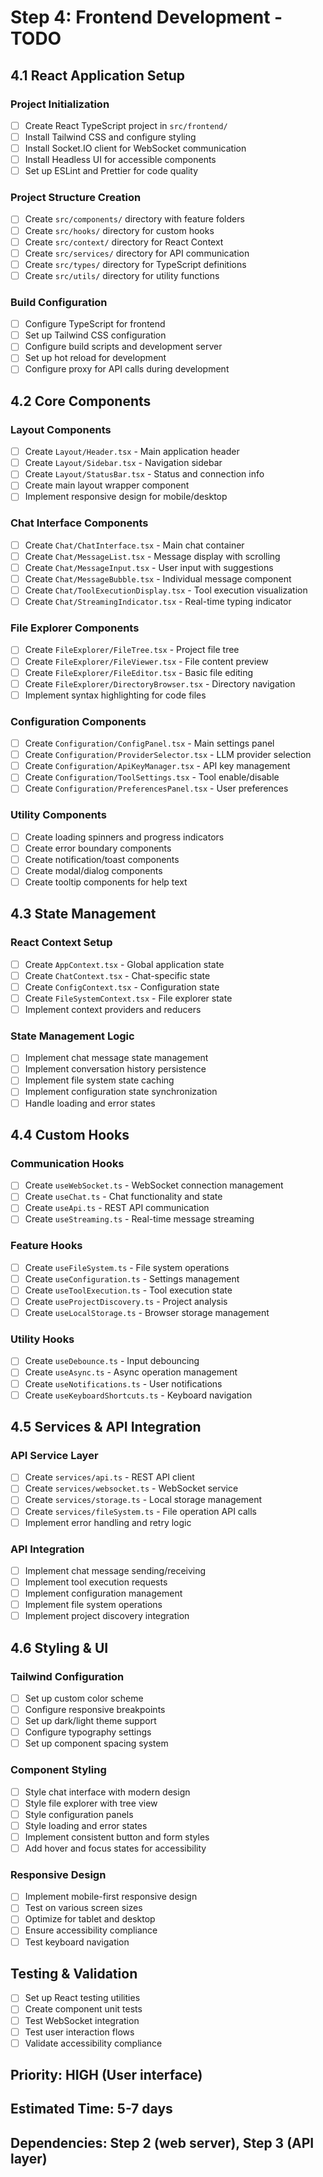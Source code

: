 # Step 4: Frontend Development - TODO

## 4.1 React Application Setup

### Project Initialization
- [ ] Create React TypeScript project in `src/frontend/`
- [ ] Install Tailwind CSS and configure styling
- [ ] Install Socket.IO client for WebSocket communication
- [ ] Install Headless UI for accessible components
- [ ] Set up ESLint and Prettier for code quality

### Project Structure Creation
- [ ] Create `src/components/` directory with feature folders
- [ ] Create `src/hooks/` directory for custom hooks
- [ ] Create `src/context/` directory for React Context
- [ ] Create `src/services/` directory for API communication
- [ ] Create `src/types/` directory for TypeScript definitions
- [ ] Create `src/utils/` directory for utility functions

### Build Configuration
- [ ] Configure TypeScript for frontend
- [ ] Set up Tailwind CSS configuration
- [ ] Configure build scripts and development server
- [ ] Set up hot reload for development
- [ ] Configure proxy for API calls during development

## 4.2 Core Components

### Layout Components
- [ ] Create `Layout/Header.tsx` - Main application header
- [ ] Create `Layout/Sidebar.tsx` - Navigation sidebar
- [ ] Create `Layout/StatusBar.tsx` - Status and connection info
- [ ] Create main layout wrapper component
- [ ] Implement responsive design for mobile/desktop

### Chat Interface Components
- [ ] Create `Chat/ChatInterface.tsx` - Main chat container
- [ ] Create `Chat/MessageList.tsx` - Message display with scrolling
- [ ] Create `Chat/MessageInput.tsx` - User input with suggestions
- [ ] Create `Chat/MessageBubble.tsx` - Individual message component
- [ ] Create `Chat/ToolExecutionDisplay.tsx` - Tool execution visualization
- [ ] Create `Chat/StreamingIndicator.tsx` - Real-time typing indicator

### File Explorer Components
- [ ] Create `FileExplorer/FileTree.tsx` - Project file tree
- [ ] Create `FileExplorer/FileViewer.tsx` - File content preview
- [ ] Create `FileExplorer/FileEditor.tsx` - Basic file editing
- [ ] Create `FileExplorer/DirectoryBrowser.tsx` - Directory navigation
- [ ] Implement syntax highlighting for code files

### Configuration Components
- [ ] Create `Configuration/ConfigPanel.tsx` - Main settings panel
- [ ] Create `Configuration/ProviderSelector.tsx` - LLM provider selection
- [ ] Create `Configuration/ApiKeyManager.tsx` - API key management
- [ ] Create `Configuration/ToolSettings.tsx` - Tool enable/disable
- [ ] Create `Configuration/PreferencesPanel.tsx` - User preferences

### Utility Components
- [ ] Create loading spinners and progress indicators
- [ ] Create error boundary components
- [ ] Create notification/toast components
- [ ] Create modal/dialog components
- [ ] Create tooltip components for help text

## 4.3 State Management

### React Context Setup
- [ ] Create `AppContext.tsx` - Global application state
- [ ] Create `ChatContext.tsx` - Chat-specific state
- [ ] Create `ConfigContext.tsx` - Configuration state
- [ ] Create `FileSystemContext.tsx` - File explorer state
- [ ] Implement context providers and reducers

### State Management Logic
- [ ] Implement chat message state management
- [ ] Implement conversation history persistence
- [ ] Implement file system state caching
- [ ] Implement configuration state synchronization
- [ ] Handle loading and error states

## 4.4 Custom Hooks

### Communication Hooks
- [ ] Create `useWebSocket.ts` - WebSocket connection management
- [ ] Create `useChat.ts` - Chat functionality and state
- [ ] Create `useApi.ts` - REST API communication
- [ ] Create `useStreaming.ts` - Real-time message streaming

### Feature Hooks
- [ ] Create `useFileSystem.ts` - File system operations
- [ ] Create `useConfiguration.ts` - Settings management
- [ ] Create `useToolExecution.ts` - Tool execution state
- [ ] Create `useProjectDiscovery.ts` - Project analysis
- [ ] Create `useLocalStorage.ts` - Browser storage management

### Utility Hooks
- [ ] Create `useDebounce.ts` - Input debouncing
- [ ] Create `useAsync.ts` - Async operation management
- [ ] Create `useNotifications.ts` - User notifications
- [ ] Create `useKeyboardShortcuts.ts` - Keyboard navigation

## 4.5 Services & API Integration

### API Service Layer
- [ ] Create `services/api.ts` - REST API client
- [ ] Create `services/websocket.ts` - WebSocket service
- [ ] Create `services/storage.ts` - Local storage management
- [ ] Create `services/fileSystem.ts` - File operation API calls
- [ ] Implement error handling and retry logic

### API Integration
- [ ] Implement chat message sending/receiving
- [ ] Implement tool execution requests
- [ ] Implement configuration management
- [ ] Implement file system operations
- [ ] Implement project discovery integration

## 4.6 Styling & UI

### Tailwind Configuration
- [ ] Set up custom color scheme
- [ ] Configure responsive breakpoints
- [ ] Set up dark/light theme support
- [ ] Configure typography settings
- [ ] Set up component spacing system

### Component Styling
- [ ] Style chat interface with modern design
- [ ] Style file explorer with tree view
- [ ] Style configuration panels
- [ ] Style loading and error states
- [ ] Implement consistent button and form styles
- [ ] Add hover and focus states for accessibility

### Responsive Design
- [ ] Implement mobile-first responsive design
- [ ] Test on various screen sizes
- [ ] Optimize for tablet and desktop
- [ ] Ensure accessibility compliance
- [ ] Test keyboard navigation

## Testing & Validation
- [ ] Set up React testing utilities
- [ ] Create component unit tests
- [ ] Test WebSocket integration
- [ ] Test user interaction flows
- [ ] Validate accessibility compliance

## Priority: HIGH (User interface)
## Estimated Time: 5-7 days
## Dependencies: Step 2 (web server), Step 3 (API layer)
